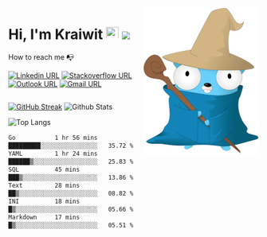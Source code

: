 <img align="right" width="235" src="https://github.com/arsmn/arsmn/blob/main/magician_gopher.png">

# Hi, I'm Kraiwit <img src="https://media.giphy.com/media/hvRJCLFzcasrR4ia7z/giphy.gif" width="25px" height="25px"> ![](https://komarev.com/ghpvc/?username=parlarlax&label=PROFILE+VIEWS)

How to reach me :mailbox_with_no_mail:

[![Linkedin URL](https://img.shields.io/badge/LinkedIn-0077B5?style=for-the-badge&logo=linkedin&logoColor=white)](https://www.linkedin.com/in/kraiwit-tongkul-545b0b64/)
[![Stackoverflow URL](https://img.shields.io/badge/Stackoverflow-ef8236?style=for-the-badge&logo=stackoverflow&logoColor=white)](https://stackoverflow.com/users/15555894/lax-tongkul)
[![Outlook URL](https://img.shields.io/badge/Outlook-0078D4?style=for-the-badge&logo=microsoft-outlook&logoColor=white)](mailto:lax.ltk@outlook.com)
[![Gmail URL](https://img.shields.io/badge/Gmail-D14836?style=for-the-badge&logo=gmail&logoColor=white)](mailto:lax.ltk@gmail.com)




##
[![GitHub Streak](https://github-readme-streak-stats.herokuapp.com?user=parlarlax&theme=dark)](https://git.io/streak-stats)
![Github Stats](https://github-readme-stats.vercel.app/api?username=parlarlax&show_icons=true&theme=github_dark&include_all_commits=true&custom_title=GitHub%20Stats)

![Top Langs](https://github-readme-stats.vercel.app/api/top-langs/?username=parlarlax&hide=css,html&theme=github_dark&layout=compact)

<!--START_SECTION:waka-->

```text
Go           1 hr 56 mins    █████████░░░░░░░░░░░░░░░░   35.72 %
YAML         1 hr 24 mins    ██████▒░░░░░░░░░░░░░░░░░░   25.83 %
SQL          45 mins         ███▒░░░░░░░░░░░░░░░░░░░░░   13.86 %
Text         28 mins         ██▒░░░░░░░░░░░░░░░░░░░░░░   08.82 %
INI          18 mins         █▒░░░░░░░░░░░░░░░░░░░░░░░   05.66 %
Markdown     17 mins         █▒░░░░░░░░░░░░░░░░░░░░░░░   05.51 %
```

<!--END_SECTION:waka-->
